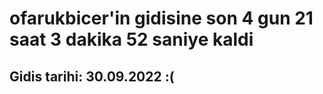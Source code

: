 # ofarukbicer'in gidisine son 4 gun 21 saat 3 dakika 52 saniye kaldi

## Gidis tarihi: 30.09.2022 :(